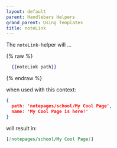 ```yaml
---
layout: default
parent: Handlebars Helpers
grand_parent: Using Templates
title: noteLink
---
```


The `noteLink`-helper will ...

{% raw %}

```handlebars
  {{noteLink path}}
```

{% endraw %}

when used with this context:

```json
{
  path: 'notepages/school/My Cool Page',
  name: 'My Cool Page is here!'
}
```

will result in:

````markdown
[[notepages/school/My Cool Page]]
````